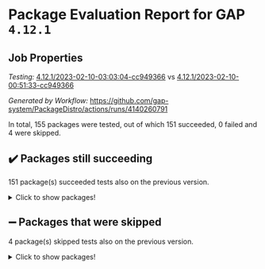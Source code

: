# Package Evaluation Report for GAP `4.12.1`

## Job Properties

*Testing:* [4.12.1/2023-02-10-03:03:04-cc949366](https://github.com/gap-system/PackageDistro/blob/data/reports/4.12.1/2023-02-10-03:03:04-cc949366) vs [4.12.1/2023-02-10-00:51:33-cc949366](https://github.com/gap-system/PackageDistro/blob/data/reports/4.12.1/2023-02-10-00:51:33-cc949366)

*Generated by Workflow:* https://github.com/gap-system/PackageDistro/actions/runs/4140260791

In total, 155 packages were tested, out of which 151 succeeded, 0 failed and 4 were skipped.

## :heavy_check_mark: Packages still succeeding

151 package(s) succeeded tests also on the previous version.
<details><summary>Click to show packages!</summary>

- 4ti2interface 2023.01-01 [(success)](https://github.com/gap-system/PackageDistro/actions/runs/4140260791/jobs/7158890643)
- ace 5.6.2 [(success)](https://github.com/gap-system/PackageDistro/actions/runs/4140260791/jobs/7158890732)
- aclib 1.3.2 [(success)](https://github.com/gap-system/PackageDistro/actions/runs/4140260791/jobs/7158890829)
- agt 0.3.1 [(success)](https://github.com/gap-system/PackageDistro/actions/runs/4140260791/jobs/7158890874)
- alnuth 3.2.1 [(success)](https://github.com/gap-system/PackageDistro/actions/runs/4140260791/jobs/7158890928)
- anupq 3.3.0 [(success)](https://github.com/gap-system/PackageDistro/actions/runs/4140260791/jobs/7158890993)
- atlasrep 2.1.6 [(success)](https://github.com/gap-system/PackageDistro/actions/runs/4140260791/jobs/7158891073)
- autodoc 2022.10.20 [(success)](https://github.com/gap-system/PackageDistro/actions/runs/4140260791/jobs/7158891150)
- automata 1.15 [(success)](https://github.com/gap-system/PackageDistro/actions/runs/4140260791/jobs/7158891218)
- automgrp 1.3.2 [(success)](https://github.com/gap-system/PackageDistro/actions/runs/4140260791/jobs/7158891270)
- autpgrp 1.11 [(success)](https://github.com/gap-system/PackageDistro/actions/runs/4140260791/jobs/7158891335)
- cap 2023.02-05 [(success)](https://github.com/gap-system/PackageDistro/actions/runs/4140260791/jobs/7158891388)
- caratinterface 2.3.4 [(success)](https://github.com/gap-system/PackageDistro/actions/runs/4140260791/jobs/7158891459)
- cddinterface 2022.11.01 [(success)](https://github.com/gap-system/PackageDistro/actions/runs/4140260791/jobs/7158891523)
- circle 1.6.5 [(success)](https://github.com/gap-system/PackageDistro/actions/runs/4140260791/jobs/7158891611)
- classicpres 1.22 [(success)](https://github.com/gap-system/PackageDistro/actions/runs/4140260791/jobs/7158891685)
- cohomolo 1.6.11 [(success)](https://github.com/gap-system/PackageDistro/actions/runs/4140260791/jobs/7158891760)
- congruence 1.2.4 [(success)](https://github.com/gap-system/PackageDistro/actions/runs/4140260791/jobs/7158891814)
- corelg 1.56 [(success)](https://github.com/gap-system/PackageDistro/actions/runs/4140260791/jobs/7158891882)
- crime 1.6 [(success)](https://github.com/gap-system/PackageDistro/actions/runs/4140260791/jobs/7158891930)
- crisp 1.4.6 [(success)](https://github.com/gap-system/PackageDistro/actions/runs/4140260791/jobs/7158891998)
- crypting 0.10.4 [(success)](https://github.com/gap-system/PackageDistro/actions/runs/4140260791/jobs/7158892060)
- cryst 4.1.25 [(success)](https://github.com/gap-system/PackageDistro/actions/runs/4140260791/jobs/7158892116)
- crystcat 1.1.10 [(success)](https://github.com/gap-system/PackageDistro/actions/runs/4140260791/jobs/7158892175)
- ctbllib 1.3.4 [(success)](https://github.com/gap-system/PackageDistro/actions/runs/4140260791/jobs/7158892240)
- cubefree 1.19 [(success)](https://github.com/gap-system/PackageDistro/actions/runs/4140260791/jobs/7158892301)
- curlinterface 2.3.1 [(success)](https://github.com/gap-system/PackageDistro/actions/runs/4140260791/jobs/7158892369)
- cvec 2.7.6 [(success)](https://github.com/gap-system/PackageDistro/actions/runs/4140260791/jobs/7158892429)
- datastructures 0.3.0 [(success)](https://github.com/gap-system/PackageDistro/actions/runs/4140260791/jobs/7158892489)
- deepthought 1.0.6 [(success)](https://github.com/gap-system/PackageDistro/actions/runs/4140260791/jobs/7158892572)
- design 1.7 [(success)](https://github.com/gap-system/PackageDistro/actions/runs/4140260791/jobs/7158892652)
- difsets 2.3.1 [(success)](https://github.com/gap-system/PackageDistro/actions/runs/4140260791/jobs/7158892782)
- digraphs 1.6.1 [(success)](https://github.com/gap-system/PackageDistro/actions/runs/4140260791/jobs/7158892910)
- edim 1.3.6 [(success)](https://github.com/gap-system/PackageDistro/actions/runs/4140260791/jobs/7158893025)
- example 4.3.3 [(success)](https://github.com/gap-system/PackageDistro/actions/runs/4140260791/jobs/7158893175)
- examplesforhomalg 2022.11-01 [(success)](https://github.com/gap-system/PackageDistro/actions/runs/4140260791/jobs/7158893281)
- factint 1.6.3 [(success)](https://github.com/gap-system/PackageDistro/actions/runs/4140260791/jobs/7158893358)
- ferret 1.0.9 [(success)](https://github.com/gap-system/PackageDistro/actions/runs/4140260791/jobs/7158893462)
- fga 1.4.0 [(success)](https://github.com/gap-system/PackageDistro/actions/runs/4140260791/jobs/7158893553)
- fining 1.5.5 [(success)](https://github.com/gap-system/PackageDistro/actions/runs/4140260791/jobs/7158893657)
- float 1.0.3 [(success)](https://github.com/gap-system/PackageDistro/actions/runs/4140260791/jobs/7158893779)
- format 1.4.3 [(success)](https://github.com/gap-system/PackageDistro/actions/runs/4140260791/jobs/7158893871)
- forms 1.2.9 [(success)](https://github.com/gap-system/PackageDistro/actions/runs/4140260791/jobs/7158893963)
- fplsa 1.2.6 [(success)](https://github.com/gap-system/PackageDistro/actions/runs/4140260791/jobs/7158894075)
- fr 2.4.12 [(success)](https://github.com/gap-system/PackageDistro/actions/runs/4140260791/jobs/7158894159)
- francy 1.2.5 [(success)](https://github.com/gap-system/PackageDistro/actions/runs/4140260791/jobs/7158894289)
- fwtree 1.3 [(success)](https://github.com/gap-system/PackageDistro/actions/runs/4140260791/jobs/7158894414)
- gapdoc 1.6.6 [(success)](https://github.com/gap-system/PackageDistro/actions/runs/4140260791/jobs/7158894515)
- gauss 2023.01-01 [(success)](https://github.com/gap-system/PackageDistro/actions/runs/4140260791/jobs/7158894608)
- gaussforhomalg 2022.08-03 [(success)](https://github.com/gap-system/PackageDistro/actions/runs/4140260791/jobs/7158894709)
- gbnp 1.0.5 [(success)](https://github.com/gap-system/PackageDistro/actions/runs/4140260791/jobs/7158894850)
- generalizedmorphismsforcap 2023.01-01 [(success)](https://github.com/gap-system/PackageDistro/actions/runs/4140260791/jobs/7158894937)
- genss 1.6.8 [(success)](https://github.com/gap-system/PackageDistro/actions/runs/4140260791/jobs/7158895015)
- gradedmodules 2022.09-02 [(success)](https://github.com/gap-system/PackageDistro/actions/runs/4140260791/jobs/7158895117)
- gradedringforhomalg 2022.11-01 [(success)](https://github.com/gap-system/PackageDistro/actions/runs/4140260791/jobs/7158895250)
- grape 4.9.0 [(success)](https://github.com/gap-system/PackageDistro/actions/runs/4140260791/jobs/7158895428)
- groupoids 1.73 [(success)](https://github.com/gap-system/PackageDistro/actions/runs/4140260791/jobs/7158895500)
- grpconst 2.6.3 [(success)](https://github.com/gap-system/PackageDistro/actions/runs/4140260791/jobs/7158895620)
- guarana 0.96.3 [(success)](https://github.com/gap-system/PackageDistro/actions/runs/4140260791/jobs/7158895700)
- guava 3.18 [(success)](https://github.com/gap-system/PackageDistro/actions/runs/4140260791/jobs/7158895801)
- hap 1.50 [(success)](https://github.com/gap-system/PackageDistro/actions/runs/4140260791/jobs/7158895891)
- hapcryst 0.1.15 [(success)](https://github.com/gap-system/PackageDistro/actions/runs/4140260791/jobs/7158895997)
- hecke 1.5.3 [(success)](https://github.com/gap-system/PackageDistro/actions/runs/4140260791/jobs/7158896129)
- help 3.5 [(success)](https://github.com/gap-system/PackageDistro/actions/runs/4140260791/jobs/7158896235)
- homalg 2022.12-02 [(success)](https://github.com/gap-system/PackageDistro/actions/runs/4140260791/jobs/7158896331)
- homalgtocas 2022.11-02 [(success)](https://github.com/gap-system/PackageDistro/actions/runs/4140260791/jobs/7158896436)
- idrel 2.45 [(success)](https://github.com/gap-system/PackageDistro/actions/runs/4140260791/jobs/7158896544)
- images 1.3.1 [(success)](https://github.com/gap-system/PackageDistro/actions/runs/4140260791/jobs/7158896630)
- intpic 0.3.0 [(success)](https://github.com/gap-system/PackageDistro/actions/runs/4140260791/jobs/7158896756)
- io 4.8.1 [(success)](https://github.com/gap-system/PackageDistro/actions/runs/4140260791/jobs/7158896825)
- io_forhomalg 2022.11-01 [(success)](https://github.com/gap-system/PackageDistro/actions/runs/4140260791/jobs/7158896897)
- irredsol 1.4.4 [(success)](https://github.com/gap-system/PackageDistro/actions/runs/4140260791/jobs/7158896960)
- json 2.1.1 [(success)](https://github.com/gap-system/PackageDistro/actions/runs/4140260791/jobs/7158897026)
- jupyterkernel 1.4.1 [(success)](https://github.com/gap-system/PackageDistro/actions/runs/4140260791/jobs/7158897083)
- jupyterviz 1.5.6 [(success)](https://github.com/gap-system/PackageDistro/actions/runs/4140260791/jobs/7158897151)
- kan 1.35 [(success)](https://github.com/gap-system/PackageDistro/actions/runs/4140260791/jobs/7158897232)
- kbmag 1.5.11 [(success)](https://github.com/gap-system/PackageDistro/actions/runs/4140260791/jobs/7158897304)
- laguna 3.9.5 [(success)](https://github.com/gap-system/PackageDistro/actions/runs/4140260791/jobs/7158897373)
- liealgdb 2.2.1 [(success)](https://github.com/gap-system/PackageDistro/actions/runs/4140260791/jobs/7158897438)
- liepring 2.8 [(success)](https://github.com/gap-system/PackageDistro/actions/runs/4140260791/jobs/7158897498)
- liering 2.4.2 [(success)](https://github.com/gap-system/PackageDistro/actions/runs/4140260791/jobs/7158897565)
- linearalgebraforcap 2023.02-02 [(success)](https://github.com/gap-system/PackageDistro/actions/runs/4140260791/jobs/7158897656)
- localizeringforhomalg 2022.11-01 [(success)](https://github.com/gap-system/PackageDistro/actions/runs/4140260791/jobs/7158897755)
- loops 3.4.3 [(success)](https://github.com/gap-system/PackageDistro/actions/runs/4140260791/jobs/7158897844)
- lpres 1.0.3 [(success)](https://github.com/gap-system/PackageDistro/actions/runs/4140260791/jobs/7158897930)
- majoranaalgebras 1.5.1 [(success)](https://github.com/gap-system/PackageDistro/actions/runs/4140260791/jobs/7158897994)
- mapclass 1.4.6 [(success)](https://github.com/gap-system/PackageDistro/actions/runs/4140260791/jobs/7158898080)
- matgrp 0.70 [(success)](https://github.com/gap-system/PackageDistro/actions/runs/4140260791/jobs/7158898159)
- matricesforhomalg 2023.01-01 [(success)](https://github.com/gap-system/PackageDistro/actions/runs/4140260791/jobs/7158898216)
- modisom 2.5.3 [(success)](https://github.com/gap-system/PackageDistro/actions/runs/4140260791/jobs/7158898293)
- modulepresentationsforcap 2022.12-01 [(success)](https://github.com/gap-system/PackageDistro/actions/runs/4140260791/jobs/7158898367)
- modules 2022.11-01 [(success)](https://github.com/gap-system/PackageDistro/actions/runs/4140260791/jobs/7158898445)
- monoidalcategories 2023.02-03 [(success)](https://github.com/gap-system/PackageDistro/actions/runs/4140260791/jobs/7158898511)
- nconvex 2022.09-01 [(success)](https://github.com/gap-system/PackageDistro/actions/runs/4140260791/jobs/7158898558)
- nilmat 1.4.2 [(success)](https://github.com/gap-system/PackageDistro/actions/runs/4140260791/jobs/7158898617)
- nock 1.5 [(success)](https://github.com/gap-system/PackageDistro/actions/runs/4140260791/jobs/7158898668)
- normalizinterface 1.3.5 [(success)](https://github.com/gap-system/PackageDistro/actions/runs/4140260791/jobs/7158898747)
- nq 2.5.9 [(success)](https://github.com/gap-system/PackageDistro/actions/runs/4140260791/jobs/7158898799)
- numericalsgps 1.3.1 [(success)](https://github.com/gap-system/PackageDistro/actions/runs/4140260791/jobs/7158898866)
- openmath 11.5.2 [(success)](https://github.com/gap-system/PackageDistro/actions/runs/4140260791/jobs/7158898926)
- orb 4.9.0 [(success)](https://github.com/gap-system/PackageDistro/actions/runs/4140260791/jobs/7158898999)
- packagemanager 1.4.0 [(success)](https://github.com/gap-system/PackageDistro/actions/runs/4140260791/jobs/7158899075)
- patternclass 2.4.3 [(success)](https://github.com/gap-system/PackageDistro/actions/runs/4140260791/jobs/7158899158)
- permut 2.0.4 [(success)](https://github.com/gap-system/PackageDistro/actions/runs/4140260791/jobs/7158899232)
- polenta 1.3.10 [(success)](https://github.com/gap-system/PackageDistro/actions/runs/4140260791/jobs/7158899296)
- polymaking 0.8.6 [(success)](https://github.com/gap-system/PackageDistro/actions/runs/4140260791/jobs/7158899359)
- primgrp 3.4.3 [(success)](https://github.com/gap-system/PackageDistro/actions/runs/4140260791/jobs/7158899430)
- profiling 2.5.2 [(success)](https://github.com/gap-system/PackageDistro/actions/runs/4140260791/jobs/7158899489)
- qpa 1.34 [(success)](https://github.com/gap-system/PackageDistro/actions/runs/4140260791/jobs/7158899555)
- quagroup 1.8.3 [(success)](https://github.com/gap-system/PackageDistro/actions/runs/4140260791/jobs/7158899621)
- radiroot 2.9 [(success)](https://github.com/gap-system/PackageDistro/actions/runs/4140260791/jobs/7158899672)
- rcwa 4.7.1 [(success)](https://github.com/gap-system/PackageDistro/actions/runs/4140260791/jobs/7158899757)
- rds 1.8 [(success)](https://github.com/gap-system/PackageDistro/actions/runs/4140260791/jobs/7158899858)
- recog 1.4.2 [(success)](https://github.com/gap-system/PackageDistro/actions/runs/4140260791/jobs/7158899919)
- repndecomp 1.3.0 [(success)](https://github.com/gap-system/PackageDistro/actions/runs/4140260791/jobs/7158900002)
- repsn 3.1.0 [(success)](https://github.com/gap-system/PackageDistro/actions/runs/4140260791/jobs/7158900119)
- resclasses 4.7.3 [(success)](https://github.com/gap-system/PackageDistro/actions/runs/4140260791/jobs/7158900206)
- ringsforhomalg 2023.02-01 [(success)](https://github.com/gap-system/PackageDistro/actions/runs/4140260791/jobs/7158900304)
- sco 2022.09-01 [(success)](https://github.com/gap-system/PackageDistro/actions/runs/4140260791/jobs/7158900386)
- scscp 2.4.0 [(success)](https://github.com/gap-system/PackageDistro/actions/runs/4140260791/jobs/7158900436)
- semigroups 5.2.0 [(success)](https://github.com/gap-system/PackageDistro/actions/runs/4140260791/jobs/7158900502)
- sglppow 2.3 [(success)](https://github.com/gap-system/PackageDistro/actions/runs/4140260791/jobs/7158900615)
- sgpviz 0.999.5 [(success)](https://github.com/gap-system/PackageDistro/actions/runs/4140260791/jobs/7158900695)
- simpcomp 2.1.14 [(success)](https://github.com/gap-system/PackageDistro/actions/runs/4140260791/jobs/7158900784)
- singular 2023.02.09 [(success)](https://github.com/gap-system/PackageDistro/actions/runs/4140260791/jobs/7158900876)
- sl2reps 1.1 [(success)](https://github.com/gap-system/PackageDistro/actions/runs/4140260791/jobs/7158900995)
- sla 1.5.3 [(success)](https://github.com/gap-system/PackageDistro/actions/runs/4140260791/jobs/7158901087)
- smallgrp 1.5.1 [(success)](https://github.com/gap-system/PackageDistro/actions/runs/4140260791/jobs/7158901170)
- smallsemi 0.6.13 [(success)](https://github.com/gap-system/PackageDistro/actions/runs/4140260791/jobs/7158901260)
- sonata 2.9.6 [(success)](https://github.com/gap-system/PackageDistro/actions/runs/4140260791/jobs/7158901354)
- sophus 1.27 [(success)](https://github.com/gap-system/PackageDistro/actions/runs/4140260791/jobs/7158901461)
- spinsym 1.5.2 [(success)](https://github.com/gap-system/PackageDistro/actions/runs/4140260791/jobs/7158901551)
- standardff 0.9.4 [(success)](https://github.com/gap-system/PackageDistro/actions/runs/4140260791/jobs/7158901657)
- symbcompcc 1.3.2 [(success)](https://github.com/gap-system/PackageDistro/actions/runs/4140260791/jobs/7158901779)
- thelma 1.3 [(success)](https://github.com/gap-system/PackageDistro/actions/runs/4140260791/jobs/7158901864)
- tomlib 1.2.9 [(success)](https://github.com/gap-system/PackageDistro/actions/runs/4140260791/jobs/7158901987)
- toolsforhomalg 2023.01-01 [(success)](https://github.com/gap-system/PackageDistro/actions/runs/4140260791/jobs/7158902145)
- toric 1.9.5 [(success)](https://github.com/gap-system/PackageDistro/actions/runs/4140260791/jobs/7158902253)
- toricvarieties 2022.07.13 [(success)](https://github.com/gap-system/PackageDistro/actions/runs/4140260791/jobs/7158902384)
- transgrp 3.6.3 [(success)](https://github.com/gap-system/PackageDistro/actions/runs/4140260791/jobs/7158902475)
- ugaly 4.0.3 [(success)](https://github.com/gap-system/PackageDistro/actions/runs/4140260791/jobs/7158902584)
- unipot 1.5 [(success)](https://github.com/gap-system/PackageDistro/actions/runs/4140260791/jobs/7158902694)
- unitlib 4.1.0 [(success)](https://github.com/gap-system/PackageDistro/actions/runs/4140260791/jobs/7158902804)
- utils 0.82 [(success)](https://github.com/gap-system/PackageDistro/actions/runs/4140260791/jobs/7158902922)
- uuid 0.7 [(success)](https://github.com/gap-system/PackageDistro/actions/runs/4140260791/jobs/7158903009)
- walrus 0.9991 [(success)](https://github.com/gap-system/PackageDistro/actions/runs/4140260791/jobs/7158903119)
- wedderga 4.10.2 [(success)](https://github.com/gap-system/PackageDistro/actions/runs/4140260791/jobs/7158903252)
- xmod 2.88 [(success)](https://github.com/gap-system/PackageDistro/actions/runs/4140260791/jobs/7158903357)
- xmodalg 1.23 [(success)](https://github.com/gap-system/PackageDistro/actions/runs/4140260791/jobs/7158903448)
- yangbaxter 0.10.2 [(success)](https://github.com/gap-system/PackageDistro/actions/runs/4140260791/jobs/7158903532)
- zeromqinterface 0.14 [(success)](https://github.com/gap-system/PackageDistro/actions/runs/4140260791/jobs/7158903618)
</details>

## :heavy_minus_sign: Packages that were skipped

4 package(s) skipped tests also on the previous version.
<details><summary>Click to show packages!</summary>

- browse 1.8.20 [(skipped)](https://github.com/gap-system/PackageDistro/actions/runs/4140260791/jobs/7158739178)
- itc 1.5.1 [(skipped)](https://github.com/gap-system/PackageDistro/actions/runs/4140260791/jobs/7158739178)
- polycyclic 2.16 [(skipped)](https://github.com/gap-system/PackageDistro/actions/runs/4140260791/jobs/7158739178)
- xgap 4.31 [(skipped)](https://github.com/gap-system/PackageDistro/actions/runs/4140260791/jobs/7158739178)
</details>

